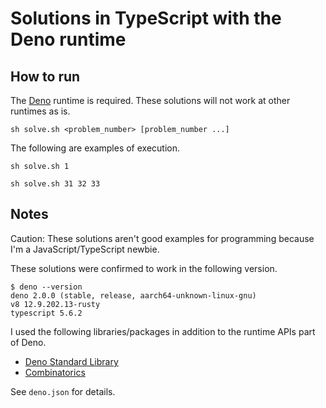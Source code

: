 <!-- deno-fmt-ignore-file -->
# Solutions in TypeScript with the Deno runtime

## How to run

The [Deno](https://deno.com) runtime is required. These solutions will not work at other runtimes as is.

```console
sh solve.sh <problem_number> [problem_number ...]
```

The following are examples of execution.

```console
sh solve.sh 1
```

```console
sh solve.sh 31 32 33
```

## Notes

Caution: These solutions aren't good examples for programming because I'm a JavaScript/TypeScript newbie.

These solutions were confirmed to work in the following version.

```console
$ deno --version
deno 2.0.0 (stable, release, aarch64-unknown-linux-gnu)
v8 12.9.202.13-rusty
typescript 5.6.2
```

I used the following libraries/packages in addition to the runtime APIs part of Deno.

- [Deno Standard Library](https://jsr.io/@std)
- [Combinatorics](https://deno.land/x/combinatorics)

See `deno.json` for details.
